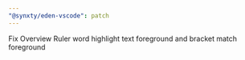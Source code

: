 ```yaml
---
"@synxty/eden-vscode": patch
---
```


Fix Overview Ruler word highlight text foreground and bracket match foreground
